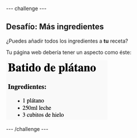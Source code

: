 \--- challenge \---

## Desafío: Más ingredientes

¿Puedes añadir todos los ingredientes a **tu** receta?

Tu página web debería tener un aspecto como éste:

![captura de pantalla](images/recipe-more-ingredients.png)

\--- /challenge \---